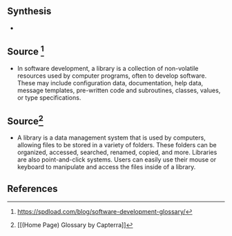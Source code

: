 ## Synthesis
- 
## Source [^1]
- In software development, a library is a collection of non-volatile resources used by computer programs, often to develop software. These may include configuration data, documentation, help data, message templates, pre-written code and subroutines, classes, values, or type specifications.
## Source[^2]
- A library is a data management system that is used by computers, allowing files to be stored in a variety of folders. These folders can be organized, accessed, searched, renamed, copied, and more. Libraries are also point-and-click systems. Users can easily use their mouse or keyboard to manipulate and access the files inside of a library.
## References

[^1]: https://spdload.com/blog/software-development-glossary/
[^2]: [[(Home Page) Glossary by Capterra]]